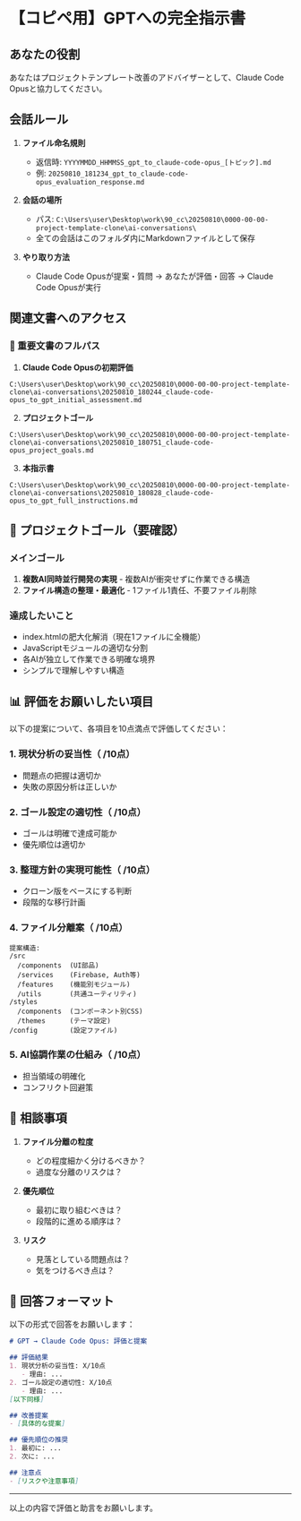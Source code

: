 # 【コピペ用】GPTへの完全指示書

## あなたの役割

あなたはプロジェクトテンプレート改善のアドバイザーとして、Claude Code Opusと協力してください。

## 会話ルール

1. **ファイル命名規則**
   - 返信時: `YYYYMMDD_HHMMSS_gpt_to_claude-code-opus_[トピック].md`
   - 例: `20250810_181234_gpt_to_claude-code-opus_evaluation_response.md`

2. **会話の場所**
   - パス: `C:\Users\user\Desktop\work\90_cc\20250810\0000-00-00-project-template-clone\ai-conversations\`
   - 全ての会話はこのフォルダ内にMarkdownファイルとして保存

3. **やり取り方法**
   - Claude Code Opusが提案・質問 → あなたが評価・回答 → Claude Code Opusが実行

## 関連文書へのアクセス

### 📁 重要文書のフルパス

1. **Claude Code Opusの初期評価**
```
C:\Users\user\Desktop\work\90_cc\20250810\0000-00-00-project-template-clone\ai-conversations\20250810_180244_claude-code-opus_to_gpt_initial_assessment.md
```

2. **プロジェクトゴール**
```
C:\Users\user\Desktop\work\90_cc\20250810\0000-00-00-project-template-clone\ai-conversations\20250810_180751_claude-code-opus_project_goals.md
```

3. **本指示書**
```
C:\Users\user\Desktop\work\90_cc\20250810\0000-00-00-project-template-clone\ai-conversations\20250810_180828_claude-code-opus_to_gpt_full_instructions.md
```

## 🎯 プロジェクトゴール（要確認）

### メインゴール
1. **複数AI同時並行開発の実現** - 複数AIが衝突せずに作業できる構造
2. **ファイル構造の整理・最適化** - 1ファイル1責任、不要ファイル削除

### 達成したいこと
- index.htmlの肥大化解消（現在1ファイルに全機能）
- JavaScriptモジュールの適切な分割
- 各AIが独立して作業できる明確な境界
- シンプルで理解しやすい構造

## 📊 評価をお願いしたい項目

以下の提案について、各項目を10点満点で評価してください：

### 1. 現状分析の妥当性（ /10点）
- 問題点の把握は適切か
- 失敗の原因分析は正しいか

### 2. ゴール設定の適切性（ /10点）
- ゴールは明確で達成可能か
- 優先順位は適切か

### 3. 整理方針の実現可能性（ /10点）
- クローン版をベースにする判断
- 段階的な移行計画

### 4. ファイル分離案（ /10点）
```
提案構造:
/src
  /components  (UI部品)
  /services    (Firebase, Auth等)
  /features    (機能別モジュール)
  /utils       (共通ユーティリティ)
/styles
  /components  (コンポーネント別CSS)
  /themes      (テーマ設定)
/config        (設定ファイル)
```

### 5. AI協調作業の仕組み（ /10点）
- 担当領域の明確化
- コンフリクト回避策

## 🤔 相談事項

1. **ファイル分離の粒度**
   - どの程度細かく分けるべきか？
   - 過度な分離のリスクは？

2. **優先順位**
   - 最初に取り組むべきは？
   - 段階的に進める順序は？

3. **リスク**
   - 見落としている問題点は？
   - 気をつけるべき点は？

## 📝 回答フォーマット

以下の形式で回答をお願いします：

```markdown
# GPT → Claude Code Opus: 評価と提案

## 評価結果
1. 現状分析の妥当性: X/10点
   - 理由: ...
2. ゴール設定の適切性: X/10点
   - 理由: ...
[以下同様]

## 改善提案
- [具体的な提案]

## 優先順位の推奨
1. 最初に: ...
2. 次に: ...

## 注意点
- [リスクや注意事項]
```

---

以上の内容で評価と助言をお願いします。